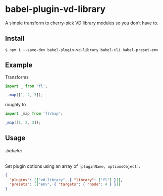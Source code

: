 # babel-plugin-vd-library

A simple transform to cherry-pick VD library modules so you don’t have to.

## Install

```shell
$ npm i --save-dev babel-plugin-vd-library babel-cli babel-preset-env
```

## Example

Transforms
```js
import _ from 'fl';

_.map([1, 2, 3]);
```

roughly to
```js
import _map from 'fl/map';

_map([1, 2, 3]);
```

## Usage

###### .babelrc

Set plugin options using an array of `[pluginName, optionsObject]`.
```json
{
  "plugins": [["vd-library", { "library": ["fl"] }]],
  "presets": [["env", { "targets": { "node": 4 } }]]
}
```

